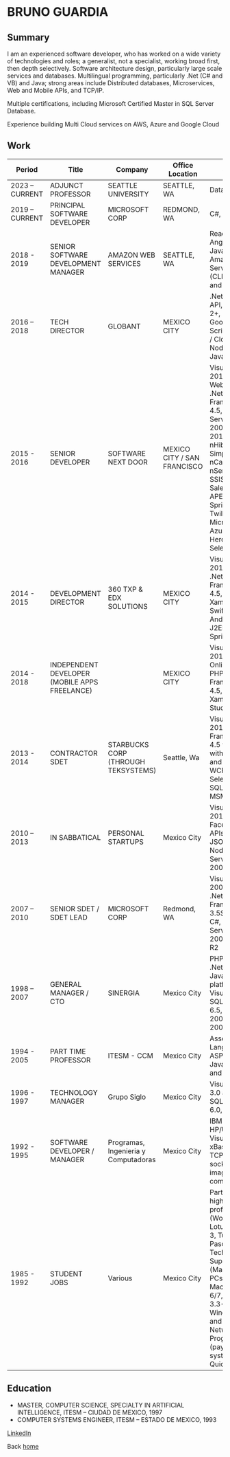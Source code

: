 # BRUNO GUARDIA

## Summary

I am an experienced software developer, who has worked on a wide variety of technologies and roles; a generalist, not a specialist, working broad first, then depth selectively. Software architecture design, particularly large scale services and databases. Multilingual programming, particularly .Net (C# and VB) and Java; strong areas include Distributed databases, Microservices, Web and Mobile APIs, and TCP/IP. 

Multiple certifications, including Microsoft Certified Master in SQL Server Database.

Experience building Multi Cloud services on AWS, Azure and Google Cloud 

## Work

| Period | Title | Company | Office Location  | Skills  |
|--------|-------|---------|---|---|
| 2023 – CURRENT | ADJUNCT PROFESSOR | SEATTLE UNIVERSITY | SEATTLE, WA | Databases |
| 2019 – CURRENT | PRINCIPAL SOFTWARE DEVELOPER | MICROSOFT CORP | REDMOND, WA | C#, Azure |
| 2018 - 2019 | SENIOR SOFTWARE DEVELOPMENT MANAGER | AMAZON WEB SERVICES | SEATTLE, WA | React, AngularJs, Java and Amazon Web Services (CLI, SDK and Console)  |
| 2016 – 2018 | TECH DIRECTOR | GLOBANT | MEXICO CITY | .Net Web API, Angular 2+, React, Google Script / Apps / Cloud, Node.js and Java |
| 2015 - 2016 | SENIOR DEVELOPER | SOFTWARE NEXT DOOR | MEXICO CITY / SAN FRANCISCO | Visual Studio 2013, C#, WebAPI 2, .Net Framework 4.5, SQL Server 2008R2 - 2014, nHibernate, Simple.Data, nCache, nServiceBus, SSIS, Salesforce APEX, Java Spring, Twilio APIs, Microsoft Azure, Heroku and Selenium |
| 2014 - 2015 | DEVELOPMENT DIRECTOR | 360 TXP & EDX SOLUTIONS | MEXICO CITY | Visual Studio 2012, C#, .Net Framework 4.5, TFS, Xamarin, Swift / iOS, Android, J2EE with Spring  |
| 2014 - 2018 | INDEPENDENT DEVELOPER (MOBILE APPS FREELANCE) |  | MEXICO CITY | Visual Studio 2012 / Online, C#, PHP, .Net Framework 4.5, and Xamarin Studio  |
| 2013 - 2014 | CONTRACTOR SDET |  STARBUCKS CORP (THROUGH TEKSYSTEMS) | Seattle, Wa | Visual Studio 2012, .Net Framework 4.5 with C#, with REST and WCF/SOAP, Selenium, SQL Server, MSMQ  |
| 2010 – 2013 | IN SABBATICAL | PERSONAL STARTUPS | Mexico City | Visual Studio 2010, Facebook APIs, C#, JSON, Node.js, SQL Server 2008R2 |
| 2007 – 2010 | SENIOR SDET / SDET LEAD | MICROSOFT CORP | Redmond, WA | Visual Studio 2008/2010, .Net Framework 3.5SP1/4.0, C#, SQL Server 2008/2008 R2  |
| 1998 – 2007 | GENERAL MANAGER / CTO | SINERGIA | Mexico City | PHP, ASP, .Net and Java platforms, Visual Basic, SQL Server 6.5, 7.0, 2000 and 2005 |
| 1994 - 2005 | PART TIME PROFESSOR | ITESM - CCM | Mexico City | Assembly Language, ASP, .Net, Java, SQL, C and PHP |
| 1996 - 1997 | TECHNOLOGY MANAGER | Grupo Siglo | Mexico City | Visual Basic 3.0 and 4.0, SQL Server 6.0, ASP 1.0 |
| 1992 - 1995 | SOFTWARE DEVELOPER / MANAGER | Programas, Ingenieria y Computadoras| Mexico City | IBM's AIX, HP/UX, C, Visual Basic, xBase, TCP/IP sockets, imaging and compression |
| 1985 - 1992 | STUDENT JOBS | Various | Mexico City | Part time high school professor (Word 3.0, Lotus 1-2-3, Turbo Pascal. Technical Support (Mac and PCs, using Mac System 6/7, MS DOS 3.3-5.0, Windows 2.1 and 3.0, Netware) Programming (payroll systems in Quick Basic) 



## Education
* MASTER, COMPUTER SCIENCE, SPECIALTY IN ARTIFICIAL INTELLIGENCE, ITESM – CIUDAD DE MEXICO, 1997 
* COMPUTER SYSTEMS ENGINEER, ITESM – ESTADO DE MEXICO, 1993 


[LinkedIn](http://www.linkedin.com/in/bguardia)

Back [home](../README.md)
